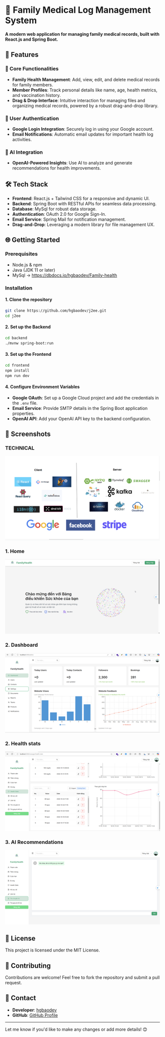 # 🏥 Family Medical Log Management System  

**A modern web application for managing family medical records, built with React.js and Spring Boot.**  

## 🚀 Features  

### 🌟 Core Functionalities  
- **Family Health Management**: Add, view, edit, and delete medical records for family members.  
- **Member Profiles**: Track personal details like name, age, health metrics, and vaccination history.  
- **Drag & Drop Interface**: Intuitive interaction for managing files and organizing medical records, powered by a robust drag-and-drop library.  

### 🔐 User Authentication  
- **Google Login Integration**: Securely log in using your Google account.  
- **Email Notifications**: Automatic email updates for important health log activities.  

### 🤖 AI Integration  
- **OpenAI-Powered Insights**: Use AI to analyze and generate recommendations for health improvements.  

## 🛠️ Tech Stack  
- **Frontend**: React.js + Tailwind CSS for a responsive and dynamic UI.  
- **Backend**: Spring Boot with RESTful APIs for seamless data processing.  
- **Database**: MySql for robust data storage.  
- **Authentication**: OAuth 2.0 for Google Sign-In.  
- **Email Service**: Spring Mail for notification management.  
- **Drag-and-Drop**: Leveraging a modern library for file management UX.

## 🌐 Getting Started  

### Prerequisites  
- Node.js & npm  
- Java (JDK 11 or later)  
- MySql -> https://dbdocs.io/hgbaodev/Family-health

### Installation  

#### 1. Clone the repository  
```bash  
git clone https://github.com/hgbaodev/j2ee.git  
cd j2ee  
```  

#### 2. Set up the Backend  
```bash  
cd backend  
./mvnw spring-boot:run  
```  

#### 3. Set up the Frontend  
```bash  
cd frontend  
npm install  
npm run dev  
```  

#### 4. Configure Environment Variables  
- **Google OAuth**: Set up a Google Cloud project and add the credentials in the `.env` file.  
- **Email Service**: Provide SMTP details in the Spring Boot application properties.  
- **OpenAI API**: Add your OpenAI API key to the backend configuration.  

## 📸 Screenshots  

### TECHNICAL
![Technical](/z.document/image/Technical.png)

### 1. Home  
![Home](/z.document/image/home.png)  

### 2. Dashboard  
![Dasboard](/z.document/image/dashboard.png)

### 2. Health stats  
![HealthStats](/z.document/image/health-stats.png)  

### 3. AI Recommendations  
![AI Recommendations](/z.document/image/chat-ai.png)  

## 📝 License  
This project is licensed under the MIT License.  

## 🤝 Contributing  
Contributions are welcome! Feel free to fork the repository and submit a pull request.  

## 💌 Contact  
- **Developer**: [hgbaodev](mailto:novutechvn@gmail.com)  
- **GitHub**: [GitHub Profile](https://github.com/hgbaodev)  

---

Let me know if you'd like to make any changes or add more details! 😊

